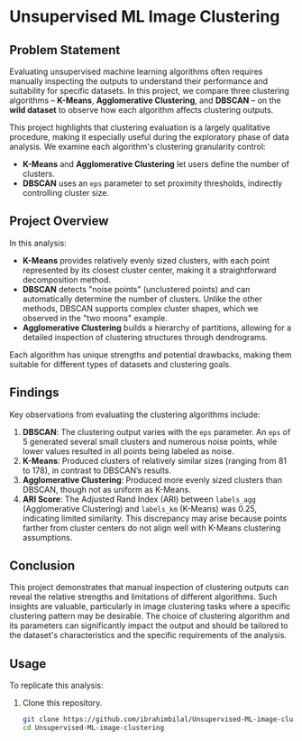 # Unsupervised ML Image Clustering

## Problem Statement

Evaluating unsupervised machine learning algorithms often requires manually inspecting the outputs to understand their performance and suitability for specific datasets. In this project, we compare three clustering algorithms – **K-Means**, **Agglomerative Clustering**, and **DBSCAN** – on the **wild dataset** to observe how each algorithm affects clustering outputs.

This project highlights that clustering evaluation is a largely qualitative procedure, making it especially useful during the exploratory phase of data analysis. We examine each algorithm's clustering granularity control:
- **K-Means** and **Agglomerative Clustering** let users define the number of clusters.
- **DBSCAN** uses an `eps` parameter to set proximity thresholds, indirectly controlling cluster size.

## Project Overview

In this analysis:
- **K-Means** provides relatively evenly sized clusters, with each point represented by its closest cluster center, making it a straightforward decomposition method.
- **DBSCAN** detects "noise points" (unclustered points) and can automatically determine the number of clusters. Unlike the other methods, DBSCAN supports complex cluster shapes, which we observed in the "two moons" example.
- **Agglomerative Clustering** builds a hierarchy of partitions, allowing for a detailed inspection of clustering structures through dendrograms.

Each algorithm has unique strengths and potential drawbacks, making them suitable for different types of datasets and clustering goals.

## Findings

Key observations from evaluating the clustering algorithms include:

1. **DBSCAN**: The clustering output varies with the `eps` parameter. An `eps` of 5 generated several small clusters and numerous noise points, while lower values resulted in all points being labeled as noise.
2. **K-Means**: Produced clusters of relatively similar sizes (ranging from 81 to 178), in contrast to DBSCAN’s results.
3. **Agglomerative Clustering**: Produced more evenly sized clusters than DBSCAN, though not as uniform as K-Means.
4. **ARI Score**: The Adjusted Rand Index (ARI) between `labels_agg` (Agglomerative Clustering) and `labels_km` (K-Means) was 0.25, indicating limited similarity. This discrepancy may arise because points farther from cluster centers do not align well with K-Means clustering assumptions.

## Conclusion

This project demonstrates that manual inspection of clustering outputs can reveal the relative strengths and limitations of different algorithms. Such insights are valuable, particularly in image clustering tasks where a specific clustering pattern may be desirable. The choice of clustering algorithm and its parameters can significantly impact the output and should be tailored to the dataset's characteristics and the specific requirements of the analysis.

## Usage

To replicate this analysis:
1. Clone this repository.
   ```bash
   git clone https://github.com/ibrahimbilal/Unsupervised-ML-image-clustering.git
   cd Unsupervised-ML-image-clustering

